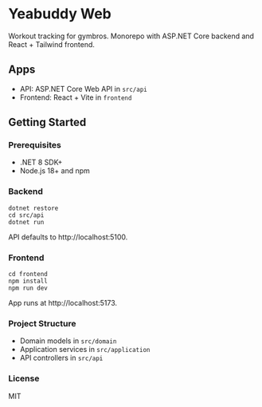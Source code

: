 # Yeabuddy Web

Workout tracking for gymbros. Monorepo with ASP.NET Core backend and React + Tailwind frontend.

## Apps
- API: ASP.NET Core Web API in `src/api`
- Frontend: React + Vite in `frontend`

## Getting Started

### Prerequisites
- .NET 8 SDK+
- Node.js 18+ and npm

### Backend
```
dotnet restore
cd src/api
dotnet run
```
API defaults to http://localhost:5100.

### Frontend
```
cd frontend
npm install
npm run dev
```
App runs at http://localhost:5173.

### Project Structure
- Domain models in `src/domain`
- Application services in `src/application`
- API controllers in `src/api`

### License
MIT
